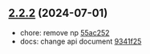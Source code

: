 ## [2.2.2](https://github.com/tomjs/electron-devtools-installer/compare/v2.2.1...v2.2.2) (2024-07-01)

- chore: remove np [55ac252](https://github.com/tomjs/electron-devtools-installer/commit/55ac252)
- docs: change api document [9341f25](https://github.com/tomjs/electron-devtools-installer/commit/9341f25)
